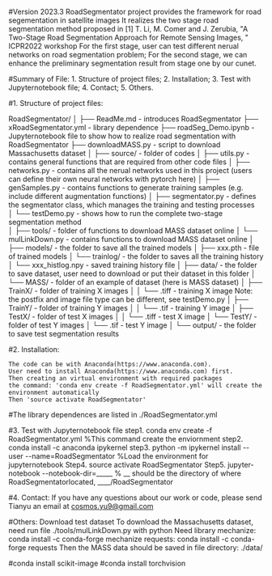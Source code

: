 #Version 2023.3
RoadSegmentator project provides the framework for road segementation in satellite images
It realizes the two stage road segmentation method proposed in [1] T. Li, M. Comer and J. Zerubia, "A Two-Stage Road Segmentation Approach for Remote Sensing Images, " ICPR2022 workshop
For the first stage, user can test different nerual networks on road segmentation problem; 
For the second stage, we can enhance the preliminary segmentation result from stage one by our cunet.

#Summary of File:
    1. Structure of project files;
    2. Installation; 
    3. Test with Jupyternotebook file;
    4. Contact;
    5. Others.

#1. Structure of project files:

RoadSegmentator/
│
├── ReadMe.md             - introduces RoadSegmentator
├── xRoadSegmentator.yml  - library dependence
├── roadSeg_Demo.ipynb    - Jupyternotebook file to show how to realize road segmentation with RoadSegmentator
├── downloadMASS.py       - script to download Massachusetts dataset
│
├── source/               - folder of codes
│     ├── utils.py        - contains general functions that are required from other code files
│     ├── networks.py     - contains all the nerual networks used in this project (users can define their own neural networks with pytorch here)
│     ├── genSamples.py   - contains functions to generate training samples (e.g. include different augmentation functions)
│     ├── segmentator.py  - defines the segmentator class, which manages the training and testing processes               
│     └── testDemo.py     - shows how to run the complete two-stage segmentation method  
│
├── tools/                - folder of functions to download MASS dataset online
│     └── mulLinkDown.py  - contains functions to download MASS dataset online
│
├── models/               - the folder to save all the trained models
│     ├── xxx.pth         - file of trained models 
│     └── trainlog/       - the folder to saves all the training history
│           └── xxx_histlog.npy - saved training history file
│
├── data/                 - the folder to save dataset, user need to download or put their dataset in this folder
│     └── MASS/           - folder of an example of dataset (here is MASS dataset)
│           ├── TrainX/   - folder of training X images
│           │     └──  <train1>.tiff - training X image Note: the postfix and image file type can be different, see testDemo.py
│           ├── TrainY/   - folder of training Y images
│           │     └──  <train1>.tif  - training Y image
│           ├── TestX/    - folder of test X images
│           │     └──  <test1>.tiff  - test X image
│           └── TestY/    - folder of test Y images
│                 └──  <test1>.tif   - test Y image
│
└──  output/              - the folder to save test segmentation results


#2. Installation:
    
    The code can be with Anaconda(https://www.anaconda.com).
    User need to install Anaconda(https://www.anaconda.com) first.
    Then creating an virtual environment with required packages
    the command: 'conda env create -f RoadSegmentator.yml' will create the environment automatically
    Then 'source activate RoadSegmentator'


#The library dependences are listed in ./RoadSegmentator.yml 


#3. Test with Jupyternotebook file
    step1. conda env create -f RoadSegmentator.yml     %This command create the enviornment
    step2. conda install -c anaconda ipykernel
    step3. python -m ipykernel install --user --name=RoadSegmentator       %Load the environment for jupyternotebook
    Step4. source activate RoadSegmentator
    Step5. jupyter-notebook --notebook-dir=_____        % __ should be the directory of where RoadSegmentatorlocated, ____/RoadSegmentator


#4. Contact:
If you have any questions about our work or code, please send Tianyu an email at cosmos.yu9@gmail.com


#Others: Download test dataset
    To download the Massachusetts dataset, need run file ./tools/mulLinkDown.py with python
    Need library mechanize: conda install -c conda-forge mechanize
                 requests: conda install -c conda-forge requests
    Then the MASS data should be saved in file directory: ./data/

#conda install scikit-image
#conda install torchvision